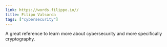 ```yaml
---
link: https://words.filippo.io//
title: Filipo Valsorda
tags: ["cybersecurity"]
---
```


A great reference to learn more about cybersecurity and more specifically 
cryptography. 

